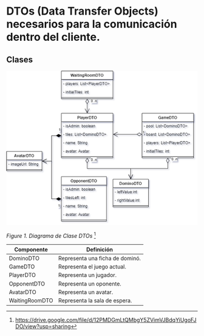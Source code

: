 # DTOs (Data Transfer Objects) necesarios para la comunicación dentro del cliente.

## Clases

![Figure1](/docs/imgs/CD_dtos.png)

_Figure 1. Diagrama de Clase DTOs_ [^1]


| Componente     | Definición                      |
| -------------- | ------------------------------- |
| DominoDTO      | Representa una ficha de dominó. |
| GameDTO        | Representa el juego actual.     |
| PlayerDTO      | Representa un jugador.          |
| OpponentDTO    | Representa un oponente.         |
| AvatarDTO      | Representa un avatar.           |
| WaitingRoomDTO | Representa la sala de espera.   |


[^1]: https://drive.google.com/file/d/12PMDGmLtQMbgY5ZVimVJBdqYiUgoFJDO/view?usp=sharing

